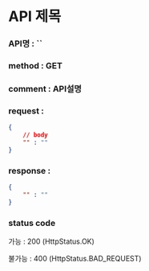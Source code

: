 # API 제목
### API명 : ``

### method : GET

### comment : API설명

### request :
~~~json
{
    // body
    "" : ""
}
~~~

### response :
~~~json
{
    "" : ""
}
~~~
### status code
가능 : 200 (HttpStatus.OK)

불가능 : 400 (HttpStatus.BAD_REQUEST)